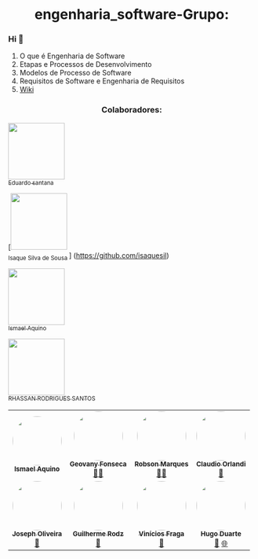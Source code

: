 # <h1 align="center">engenharia_software-Grupo:</h1>
 ### Hi 👋
1. O que é Engenharia de Software
2. Etapas e Processos de Desenvolvimento
3. Modelos de Processo de Software
4. Requisitos de Software e Engenharia de Requisitos
6. [Wiki](https://github.com/EDU0007/engenharia_software/wiki)
 <h3 align="center"> Colaboradores:</h3>
 
[<img src="https://avatars.githubusercontent.com/u/55513247?s=60&v=4&u=071f7791bb03f8e102d835bdb9c2f0d3d24e8a34&v=" width=115 > <br> <sub>Eduardo santana  </sub>](https://github.com/EDU0007)

[<img src="https://avatars.githubusercontent.com/u/72052275?v=4&u=071f7791bb03f8e102d835bdb9c2f0d3d24e8a34&v=" width=115 > <br> <sub>
Isaque Silva de Sousa  </sub>]
(https://github.com/isaquesil)

[<img src="https://avatars.githubusercontent.com/u/49046052?s=400&u=11dcfcfade3735117a4fb29fe909cc210378904d&v=4" width=115 > <br> <sub>Ismael Aquino</sub>](https://github.com/aquino-mael)

[<img src="https://avatars.githubusercontent.com/u/61627687?v=4" width=115 > <br> <sub>
RHASSAN RODRIGUES SANTOS  </sub>](https://github.com/Rhassancoding)

<table>
  <tr>
    <td align="center"><a href="https://github.com/aquino-mael"><img style="border-radius: 50%;" src="https://avatars.githubusercontent.com/u/49046052?s=400&u=11dcfcfade3735117a4fb29fe909cc210378904d&v=4" width="100px;" alt=""/><br /><sub><b>Ismael Aquino</b></sub></a><br /></td>
    <td align="center"><a href="https://rocketseat.com.br"><img style="border-radius: 50%;" src="https://avatars.githubusercontent.com/u/64994550?s=400&u=652a9486db33fab6e8dbd9cdd2d960b0dc52663e&v=4" width="100px;" alt=""/><br /><sub><b>Geovany Fonseca</b></sub></a><br /><a href="https://rocketseat.com.br/" title="Rocketseat">👨‍🚀</a></td>
    <td align="center"><a href="https://rocketseat.com.br"><img style="border-radius: 50%;" src="https://avatars2.githubusercontent.com/u/861751?s=460&v=4" width="100px;" alt=""/><br /><sub><b>Robson Marques</b></sub></a><br /><a href="https://rocketseat.com.br/" title="Rocketseat">👨‍🚀</a></td>
    <td align="center"><a href="https://rocketseat.com.br"><img style="border-radius: 50%;" src="https://avatars3.githubusercontent.com/u/16831337?s=460&v=4" width="100px;" alt=""/><br /><sub><b>Claudio Orlandi</b></sub></a><br /><a href="https://rocketseat.com.br/" title="Rocketseat">🚀</a></td>
  </tr>
  <tr>
    <td align="center"><a href="https://rocketseat.com.br"><img style="border-radius: 50%;" src="https://avatars0.githubusercontent.com/u/39345247?s=460&u=cdff2624a327a43e2765112a54e966a06eac6d79&v=4" width="100px;" alt=""/><br /><sub><b>Joseph Oliveira</b></sub></a><br /><a href="https://rocketseat.com.br/" title="Rocketseat">🚀</a></td>
    <td align="center"><a href="https://rocketseat.com.br"><img style="border-radius: 50%;" src="https://avatars0.githubusercontent.com/u/10366880?s=460&u=59e93e1752e9d2ece4b7d8e129d60caba9c94207&v=4" width="100px;" alt=""/><br /><sub><b>Guilherme Rodz</b></sub></a><br /><a href="https://rocketseat.com.br/" title="Rocketseat">🚀</a></td>
    <td align="center"><a href="https://rocketseat.com.br"><img style="border-radius: 50%;" src="https://avatars2.githubusercontent.com/u/37725197?s=460&u=446439436524c37f66e41f35b607dbb70358d5e4&v=4" width="100px;" alt=""/><br /><sub><b>Vinícios Fraga</b></sub></a><br /><a href="https://rocketseat.com.br/" title="Rocketseat">🚀</a></td>
    <td align="center"><a href="https://rocketseat.com.br"><img style="border-radius: 50%;" src="https://avatars3.githubusercontent.com/u/26551306?s=460&u=18446655ccae6c2a29eb177a104ecf32f029aa3a&v=4" width="100px;" alt=""/><br /><sub><b>Hugo Duarte</b></sub></a><br /><a href="https://rocketseat.com.br/" title="Rocketseat">🚀</a>  <a href="https://blog.rocketseat.com.br/" title="Blog">🌐</a></td>
  </tr>
</table>
